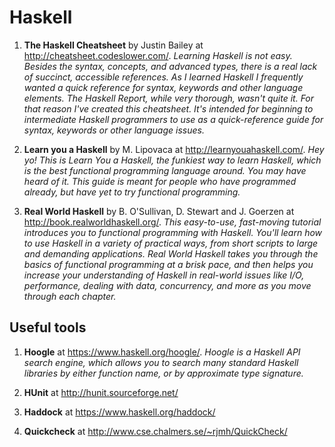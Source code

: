# Haskell

1. **The Haskell Cheatsheet** by Justin Bailey at <http://cheatsheet.codeslower.com/>.
*Learning Haskell is not easy. 
Besides the syntax, concepts, and advanced types, there is a real lack of succinct, accessible references. 
As I learned Haskell I frequently wanted a quick reference for syntax, keywords and other language elements. 
The Haskell Report, while very thorough, wasn't quite it.
For that reason I've created this cheatsheet. 
It's intended for beginning to intermediate Haskell programmers to use 
as a quick-reference guide for syntax, keywords or other language issues.*

3. **Learn you a Haskell** by M. Lipovaca at <http://learnyouahaskell.com/>.
*Hey yo! This is Learn You a Haskell, the funkiest way to learn Haskell, which is the best functional programming language around. You may have heard of it. This guide is meant for people who have programmed already, but have yet to try functional programming.*

2. **Real World Haskell** by B. O'Sullivan, D. Stewart and J. Goerzen at <http://book.realworldhaskell.org/>.
*This easy-to-use, fast-moving tutorial introduces you to functional programming with Haskell. You'll learn how to use Haskell in a variety of practical ways, from short scripts to large and demanding applications. Real World Haskell takes you through the basics of functional programming at a brisk pace, and then helps you increase your understanding of Haskell in real-world issues like I/O, performance, dealing with data, concurrency, and more as you move through each chapter.*

## Useful tools
1. **Hoogle** at <https://www.haskell.org/hoogle/>.
*Hoogle is a Haskell API search engine, which allows you to search many standard Haskell libraries by either function name, or by approximate type signature.*

2. **HUnit** at <http://hunit.sourceforge.net/>

3. **Haddock** at <https://www.haskell.org/haddock/>

4. **Quickcheck** at <http://www.cse.chalmers.se/~rjmh/QuickCheck/>
